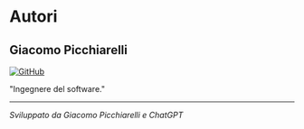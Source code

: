 # Autori

## Giacomo Picchiarelli

[![GitHub](https://img.shields.io/badge/-GitHub-181717?style=flat-square&logo=GitHub&logoColor=white)](https://github.com/gpicchiarelli)

"Ingegnere del software."

---

_Sviluppato da Giacomo Picchiarelli e ChatGPT_
